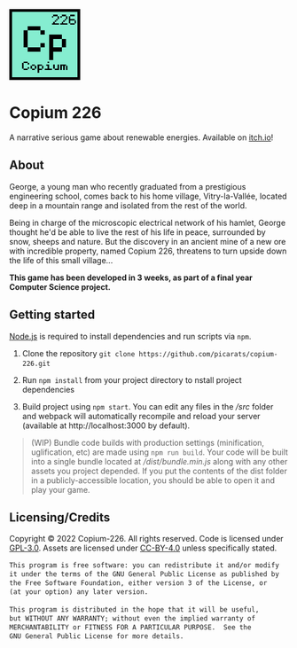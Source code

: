 <img src="./assets/logo.png" width="128" height="128" alt="logo"/>

# Copium 226

A narrative serious game about renewable energies. Available on [itch.io](https://picarats.itch.io/copium-226)!

## About

George, a young man who recently graduated from a prestigious engineering school, comes back to his home village, Vitry-la-Vallée, located deep in a mountain range and isolated from the rest of the world.

Being in charge of the microscopic electrical network of his hamlet, George thought he'd be able to live the rest of his life in peace, surrounded by snow, sheeps and nature. But the discovery in an ancient mine of a new ore with incredible property, named Copium 226, threatens to turn upside down the life of this small village... 

**This game has been developed in 3 weeks, as part of a final year Computer Science project.**

## Getting started

[Node.js](https://nodejs.org) is required to install dependencies and run scripts via ``npm``.

1. Clone the repository ``git clone https://github.com/picarats/copium-226.git``

2. Run ``npm install`` from your project directory to nstall project dependencies

3. Build project using ``npm start``. You can edit any files in the */src* folder and webpack will automatically recompile and reload your server (available at http://localhost:3000 by default).

> (WIP) Bundle code builds with production settings (minification, uglification, etc) are made using ``npm run build``. Your code will be built into a single bundle located at */dist/bundle.min.js* along with any other assets you project depended. If you put the contents of the dist folder in a publicly-accessible location, you should be able to open it and play your game.

## Licensing/Credits

Copyright &copy; 2022 Copium-226. All rights reserved. Code is licensed under [GPL-3.0](LICENSE). Assets are licensed under [CC-BY-4.0](assets/LICENSE) unless specifically stated.

```
This program is free software: you can redistribute it and/or modify
it under the terms of the GNU General Public License as published by
the Free Software Foundation, either version 3 of the License, or
(at your option) any later version.

This program is distributed in the hope that it will be useful,
but WITHOUT ANY WARRANTY; without even the implied warranty of
MERCHANTABILITY or FITNESS FOR A PARTICULAR PURPOSE.  See the
GNU General Public License for more details.
```